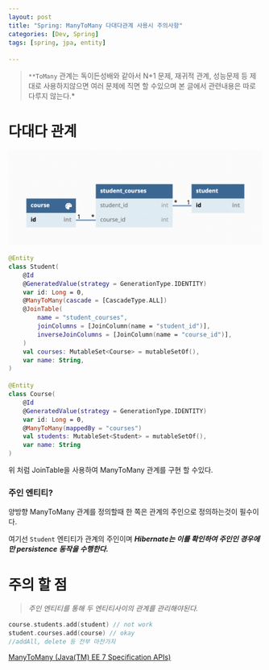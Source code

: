 ```yaml
---
layout: post
title: "Spring: ManyToMany 다대다관계 사용시 주의사항"
categories: [Dev, Spring]
tags: [spring, jpa, entity]

---
```


> `**ToMany` 관계는 독이든성배와 같아서 N+1 문제, 재귀적 관계, 성능문제 등 제대로 사용하지않으면 여러 문제에 직면 할 수있으며 본 글에서 관련내용은 따로 다루지 않는다.*
>

# 다대다 관계

![relation](/assets/img/220703-1-1.png)

```kotlin
@Entity
class Student(
    @Id
    @GeneratedValue(strategy = GenerationType.IDENTITY)
    var id: Long = 0,
    @ManyToMany(cascade = [CascadeType.ALL])
    @JoinTable(
        name = "student_courses",
        joinColumns = [JoinColumn(name = "student_id")],
        inverseJoinColumns = [JoinColumn(name = "course_id")],
    )
    val courses: MutableSet<Course> = mutableSetOf(),
    var name: String,
)

@Entity
class Course(
    @Id
    @GeneratedValue(strategy = GenerationType.IDENTITY)
    var id: Long = 0,
    @ManyToMany(mappedBy = "courses")
    val students: MutableSet<Student> = mutableSetOf(),
    var name: String
)
```

위 처럼 JoinTable을 사용하여 ManyToMany 관계를 구현 할 수있다.

### 주인 엔티티?

양방향 ManyToMany 관계를 정의할때 한 쪽은 관계의 주인으로 정의하는것이 필수이다.

여기선 `Student` 엔티티가 관계의 주인이며 ***Hibernate는 이를 확인하여 주인인 경우에만 persistence 동작을 수행한다.***

# 주의 할 점

> *주인 엔티티를 통해 두 엔티티사이의 관계를 관리해야된다.*
>

```kotlin
course.students.add(student) // not work
student.courses.add(course) // okay
//addAll, delete 등 전부 마찬가지
```

[ManyToMany (Java(TM) EE 7 Specification APIs)](https://docs.oracle.com/javaee/7/api/javax/persistence/ManyToMany.html#mappedBy)

